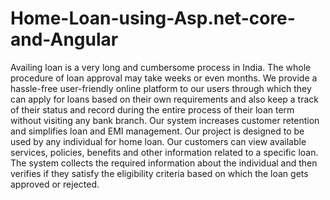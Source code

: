 # Home-Loan-using-Asp.net-core-and-Angular
Availing loan is a very long and cumbersome process in India. The whole procedure of loan approval may take weeks or even months.  We provide a hassle-free user-friendly online platform to our users through which they can apply for loans based on their own requirements and also keep a track of their status and record during the entire process of their loan term without visiting any bank branch.  Our system increases customer retention and simplifies loan and EMI management. Our project is designed to be used by any individual for home loan. Our customers can view available services, policies, benefits and other information related to a specific loan.  The system collects the required information about the individual and then verifies if they satisfy the eligibility criteria based on which the loan gets approved or rejected. 
